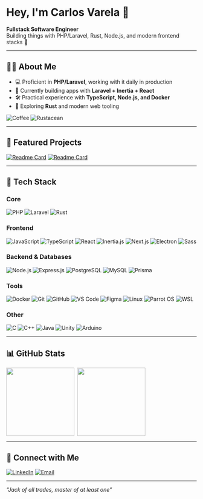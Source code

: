 # Hey, I'm Carlos Varela 👋

**Fullstack Software Engineer**  
Building things with PHP/Laravel, Rust, Node.js, and modern frontend stacks 🚀

---

## 🧑‍💻 About Me
- 💻 Proficient in **PHP/Laravel**, working with it daily in production  
- 🔭 Currently building apps with **Laravel + Inertia + React**  
- 🛠 Practical experience with **TypeScript, Node.js, and Docker**  
- 🌱 Exploring **Rust** and modern web tooling  

![Coffee](https://img.shields.io/badge/Coffee-Fuel-orange?logo=buymeacoffee&logoColor=white)
![Rustacean](https://img.shields.io/badge/Rustacean-🦀-black)

---

## 🚀 Featured Projects
[![Readme Card](https://github-readme-stats.vercel.app/api/pin/?username=caduvarela&repo=phpz&theme=radical)](https://github.com/caduvarela/phpz)
[![Readme Card](https://github-readme-stats.vercel.app/api/pin/?username=caduvarela&repo=cansee-ayu&theme=radical)](https://github.com/caduvarela/phpz)

---

## 🔧 Tech Stack

### **Core**
![PHP](https://img.shields.io/badge/PHP-777BB4?logo=php&logoColor=white) 
![Laravel](https://img.shields.io/badge/Laravel-FF2D20?logo=laravel&logoColor=white) 
![Rust](https://img.shields.io/badge/Rust-000000?logo=rust&logoColor=white)  

### **Frontend**
![JavaScript](https://img.shields.io/badge/JavaScript-F7DF1E?logo=javascript&logoColor=black)
![TypeScript](https://img.shields.io/badge/TypeScript-007ACC?logo=typescript&logoColor=white)
![React](https://img.shields.io/badge/React-20232A?logo=react&logoColor=61DAFB)
![Inertia.js](https://img.shields.io/badge/Inertia.js-9553E9?logo=javascript&logoColor=white)
![Next.js](https://img.shields.io/badge/Next.js-000000?logo=next.js&logoColor=white) 
![Electron](https://img.shields.io/badge/Electron-47848F?logo=electron&logoColor=white)
![Sass](https://img.shields.io/badge/Sass-CC6699?logo=sass&logoColor=white)

### **Backend & Databases**
![Node.js](https://img.shields.io/badge/Node.js-339933?logo=node.js&logoColor=white)
![Express.js](https://img.shields.io/badge/Express-000000?logo=express&logoColor=white) 
![PostgreSQL](https://img.shields.io/badge/PostgreSQL-336791?logo=postgresql&logoColor=white)
![MySQL](https://img.shields.io/badge/MySQL-4479A1?logo=mysql&logoColor=white)
![Prisma](https://img.shields.io/badge/Prisma-2D3748?logo=prisma&logoColor=white)

### **Tools**
![Docker](https://img.shields.io/badge/Docker-2496ED?logo=docker&logoColor=white)
![Git](https://img.shields.io/badge/Git-F05032?logo=git&logoColor=white)
![GitHub](https://img.shields.io/badge/GitHub-181717?logo=github&logoColor=white)
![VS Code](https://img.shields.io/badge/VS%20Code-007ACC?logo=visual-studio-code&logoColor=white)
![Figma](https://img.shields.io/badge/Figma-F24E1E?logo=figma&logoColor=white)
![Linux](https://img.shields.io/badge/Linux-FCC624?logo=linux&logoColor=black)
![Parrot OS](https://img.shields.io/badge/Parrot%20OS-15AABF?logo=linux&logoColor=white)
![WSL](https://img.shields.io/badge/WSL-4D4D4D?logo=windows&logoColor=white)

### **Other**
![C](https://img.shields.io/badge/C-A8B9CC?logo=c&logoColor=white)
![C++](https://img.shields.io/badge/C++-00599C?logo=c%2B%2B&logoColor=white)
![Java](https://img.shields.io/badge/Java-%23ED8B00.svg??style=for-the-badge&logo=openjdk&logoColor=white)
![Unity](https://img.shields.io/badge/Unity-000000?logo=unity&logoColor=white)
![Arduino](https://img.shields.io/badge/Arduino-00979D?logo=arduino&logoColor=white)

---

## 📊 GitHub Stats
<div style="display: flex; flex-wrap: wrap; width: 100%; gap: 8px">
  <img height="180em" src="https://github-readme-stats.vercel.app/api?username=caduvarela&show_icons=true&theme=radical"/>
  <img height="180em" src="https://github-readme-stats.vercel.app/api/top-langs/?username=caduvarela&layout=compact&theme=radical"/>
</div>

---

## 🤝 Connect with Me

[![LinkedIn](https://img.shields.io/badge/LinkedIn-0077B5?logo=linkedin&logoColor=white)](https://www.linkedin.com/in/caduvarela/)
[![Email](https://img.shields.io/badge/Email-caduvarela%40gmail.com-red?logo=gmail&logoColor=white)](mailto:caduvarela@gmail.com)

---

*“Jack of all trades, master of at least one”*
